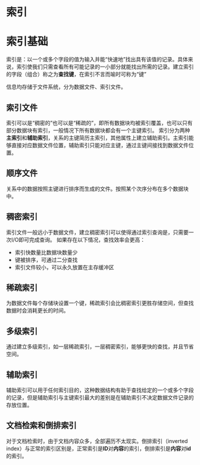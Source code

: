 索引
==

# 索引基础

索引是：以一个或多个字段的值为输入并能“快速地”找出具有该值的记录。具体来说，索引使我们只需查看所有可能记录的一小部分就能找出所需的记录。建立索引的字段（组合）称之为**查找键**，在索引不言而喻时可称为“键”

信息均存储于文件系统，分为数据文件、索引文件。

## 索引文件
索引可以是“稠密的”也可以是“稀疏的”，即所有数据块均被索引覆盖，也可以只有部分数据块有索引，一般情况下所有数据块都会有一个主键索引。
索引分为两种**主索引**和**辅助索引**，关系的主键简历主索引，其他属性上建立辅助索引。主索引能够直接对应数据文件位置，辅助索引只能对应主键，通过主键间接找到数据文件位置。
## 顺序文件
关系中的数据按照主键进行排序而生成的文件。按照某个次序分布在多个数据块中。
## 稠密索引
索引文件一般远小于数据文件，建立稠密索引可以使得通过索引查询是，只需要一次I/O即可完成查询。
如果存在以下情况，查找效率会更高：
- 索引快数量比数据块数量少
- 键被排序，可通过二分查找
- 索引文件较小，可以永久放置在主存缓冲区
## 稀疏索引
为数据文件每个存储块设置一个键，稀疏索引会比稠密索引更胜存储空间，但查找数据时会消耗更长的时间。
## 多级索引
通过建立多级索引，如一层稀疏索引，一层稠密索引，能够更快的查找，并且节省空间。
## 辅助索引
辅助索引可以用于任何索引目的，这种数据结构有助于查找给定的一个或多个字段的记录，但是辅助索引与主键索引最大的差别是在辅助索引不决定数据文件记录的存放位置。
## 文档检索和倒排索引
对于文档检索时，由于文档内容众多，全部遍历不太现实。倒排索引（inverted index）与正常的索引区别是，正常索引是**ID**对**内容**的索引，倒排索引是**内容**对**id**的索引。